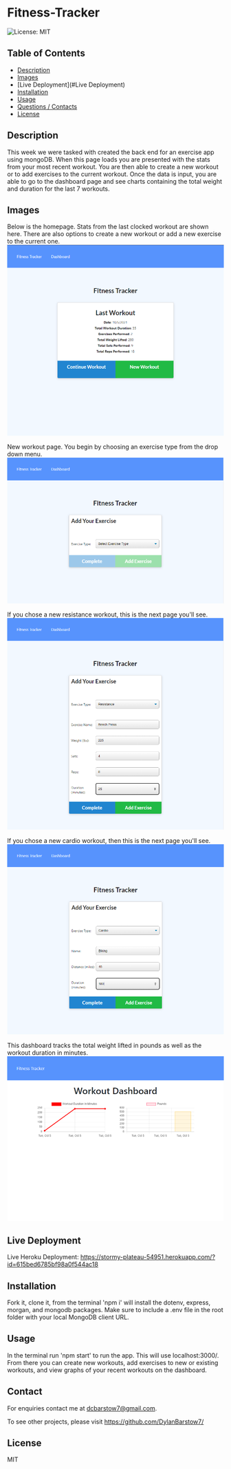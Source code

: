 
# Fitness-Tracker
![License: MIT](https://img.shields.io/badge/License-MIT-yellow.svg)


## Table of Contents

- [Description](#Description)
- [Images](#Images)
- [Live Deployment](#Live Deployment)
- [Installation](#Installation)
- [Usage](#Usage)
- [Questions / Contacts](#Contacts)
- [License](#License)


## Description

This week we were tasked with created the back end for an exercise app using mongoDB.  When this page loads you are presented with the stats from your most recent workout.  You are then able to create a new workout or to add exercises to the current workout. Once the data is input, you are able to go to the dashboard page and see charts containing the total weight and duration for the last 7 workouts.


## Images
Below is the homepage.  Stats from the last clocked workout are shown here.  There are also options to create a new workout or add a new exercise to the current one.
![alt text](https://github.com/DylanBarstow7/Fitness-Tracker/blob/master/public/img/fitnessTrackerHome.PNG)

New workout page.  You begin by choosing an exercise type from the drop down menu.
![alt text](https://github.com/DylanBarstow7/Fitness-Tracker/blob/master/public/img/FitnessTrackerNewExercise.PNG)

If you chose a new resistance workout, this is the next page you'll see.
![alt text](https://github.com/DylanBarstow7/Fitness-Tracker/blob/master/public/img/FitnessTrackerNewResistanceExercise.PNG)

If you chose a new cardio workout, then this is the next page you'll see.
![alt text](https://github.com/DylanBarstow7/Fitness-Tracker/blob/master/public/img/FitnessTrackerNewCardioExercise.PNG)

This dashboard tracks the total weight lifted in pounds as well as the workout duration in minutes.
![alt text](https://github.com/DylanBarstow7/Fitness-Tracker/blob/master/public/img/fitnessTrackerDashboard.PNG)


## Live Deployment

Live Heroku Deployment: https://stormy-plateau-54951.herokuapp.com/?id=615bed6785bf98a0f544ac18


## Installation

Fork it, clone it, from the terminal 'npm i' will install the dotenv, express, morgan, and mongodb packages. Make sure to include a .env file in the root folder with your local MongoDB client URL.


## Usage

In the terminal run 'npm start' to run the app. This will use localhost:3000/. From there you can create new workouts, add exercises to new or existing workouts, and view graphs of your recent workouts on the dashboard.


## Contact
For enquiries contact me at dcbarstow7@gmail.com.

To see other projects, please visit https://github.com/DylanBarstow7/


## License
MIT

